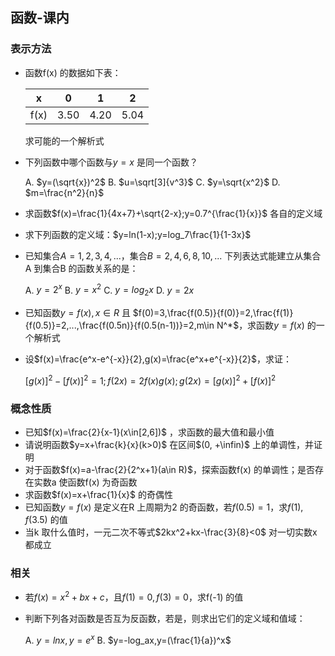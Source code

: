 ## 函数-课内

### 表示方法

- 函数f(x) 的数据如下表：

  | x    | 0    | 1    | 2    |
  | ---- | ---- | ---- | ---- |
  | f(x) | 3.50 | 4.20 | 5.04 |

  求可能的一个解析式

- 下列函数中哪个函数与$y=x$ 是同一个函数？

  A. $y=(\sqrt{x})^2$    B. $u=\sqrt[3]{v^3}$    C. $y=\sqrt{x^2}$    D. $m=\frac{n^2}{n}$

- 求函数$f(x)=\frac{1}{4x+7}+\sqrt{2-x};y=0.7^{\frac{1}{x}}$ 各自的定义域

- 求下列函数的定义域：$y=ln(1-x);y=log_7\frac{1}{1-3x}$

- 已知集合$A={1,2,3,4,...}$，集合$B={2,4,6,8,10,...}$ 下列表达式能建立从集合A 到集合B 的函数关系的是：

    A. $y=2^x$    B. $y=x^2$    C. $y=log_2x$    D. $y=2x$

- 已知函数$y=f(x),x\in R$ 且 $f(0)=3,\frac{f(0.5)}{f(0)}=2,\frac{f(1)}{f(0.5)}=2,...,\frac{f(0.5n)}{f(0.5(n-1))}=2,m\in N^*$，求函数$y=f(x)$ 的一个解析式

- 设$f(x)=\frac{e^x-e^{-x}}{2},g(x)=\frac{e^x+e^{-x}}{2}$，求证：

    $[g(x)]^2-[f(x)]^2=1 ; f(2x)=2f(x)g(x) ; g(2x)=[g(x)]^2+[f(x)]^2$  

### 概念性质

- 已知$f(x)=\frac{2}{x-1}(x\in[2,6])$ ，求函数的最大值和最小值
- 请说明函数$y=x+\frac{k}{x}(k>0)$ 在区间$(0, +\infin)$ 上的单调性，并证明
- 对于函数$f(x)=a-\frac{2}{2^x+1}(a\in R)$，探索函数f(x) 的单调性；是否存在实数a 使函数f(x) 为奇函数
- 求函数$f(x)=x+\frac{1}{x}$ 的奇偶性
- 已知函数$y=f(x)$ 是定义在R 上周期为2 的奇函数，若$f(0.5)=1$，求$f(1),f(3.5)$ 的值
- 当k 取什么值时，一元二次不等式$2kx^2+kx-\frac{3}{8}<0$ 对一切实数x 都成立

### 相关

- 若$f(x)=x^2+bx+c$，且$f(1)=0,f(3)=0$，求f(-1) 的值

- 判断下列各对函数是否互为反函数，若是，则求出它们的定义域和值域：

  A. $y=lnx,y=e^x$    B. $y=-log_ax,y=(\frac{1}{a})^x$


